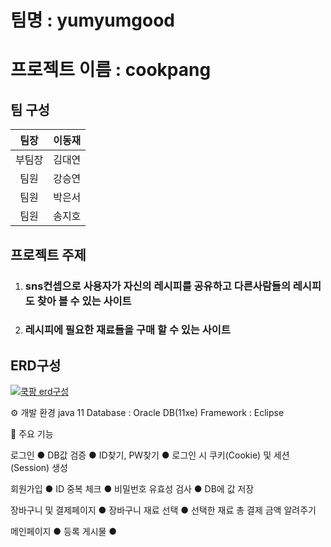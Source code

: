 # 팀명 : yumyumgood
# 프로젝트 이름 : cookpang
## 팀 구성

|팀장|이동재|           
|:--:|:--:|
|부팀장|김대연|
|팀원|강승연|
|팀원|박은서|
|팀원|송지호|


## 프로젝트 주제 

1. ###  sns컨셉으로 사용자가 자신의 레시피를 공유하고 다른사람들의 레시피도 찾아 볼 수 있는 사이트
2. ###  레시피에 필요한 재료들을 구매 할 수 있는 사이트

## ERD구성
[![쿡팡 erd구성](./WebContent/assets/img/erdImg/cookpnagERD2.png)](https://dbdiagram.io/d/642008425758ac5f17242b13)

⚙️ 개발 환경
java 11
Database : Oracle DB(11xe)
Framework : Eclipse

📌 주요 기능

로그인
● DB값 검증
● ID찾기, PW찾기
● 로그인 시 쿠키(Cookie) 및 세션(Session) 생성

회원가입
● ID 중복 체크
● 비밀번호 유효성 검사
● DB에 값 저장

장바구니 및 결제페이지
● 장바구니 재료 선택
● 선택한 재료 총 결제 금액 알려주기

메인페이지
● 등록 게시물 
●

















